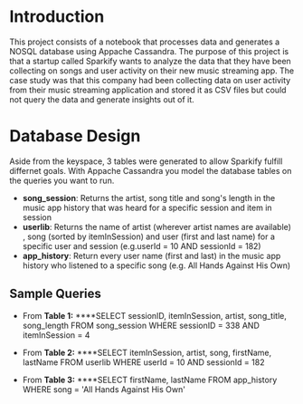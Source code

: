 # Introduction

This project consists of a notebook that processes data and generates a NOSQL database using Appache Cassandra. The purpose of this project is that a startup called Sparkify wants to analyze the data that they have been collecting on songs and user activity on their new music streaming app. The case study was that this company had been collecting data on user activity from their music streaming application and stored it as CSV files but could not query the data and generate insights out of it.

# Database Design
Aside from the keyspace, 3 tables were generated to allow Sparkify fulfill differnet goals. With Appache Cassandra you model the database tables on the queries you want to run.

- ****song_session****: Returns the artist, song title and song's length in the music app history that was heard for a specific session and item in session
- ****userlib****: Returns the name of artist (wherever artist names are available) , song (sorted by itemInSession) and user (first and last name) for a specific user and session (e.g.userId = 10 AND sessionId = 182)
- ****app_history****:  Return every user name (first and last) in the music app history who listened to a specific song (e.g. All Hands Against His Own)

## Sample Queries
- From ****Table 1:****
  ****SELECT sessionID, itemInSession, artist, song_title, song_length FROM song_session WHERE  sessionID  = 338 AND itemInSession = 4
  
- From ****Table 2:****
  ****SELECT itemInSession, artist, song, firstName, lastName FROM userlib WHERE userId = 10 AND sessionId = 182

- From ****Table 3:****
  ****SELECT firstName, lastName FROM app_history WHERE song = 'All Hands Against His Own'
